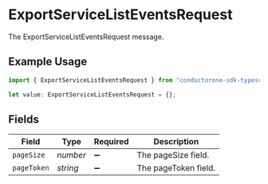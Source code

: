 # ExportServiceListEventsRequest

The ExportServiceListEventsRequest message.

## Example Usage

```typescript
import { ExportServiceListEventsRequest } from "conductorone-sdk-typescript/sdk/models/shared";

let value: ExportServiceListEventsRequest = {};
```

## Fields

| Field                | Type                 | Required             | Description          |
| -------------------- | -------------------- | -------------------- | -------------------- |
| `pageSize`           | *number*             | :heavy_minus_sign:   | The pageSize field.  |
| `pageToken`          | *string*             | :heavy_minus_sign:   | The pageToken field. |